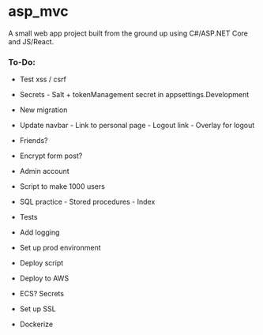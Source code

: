 # asp_mvc

A small web app project built from the ground up using C#/ASP.NET Core and JS/React.

### **To-Do**:
* Test xss / csrf
* Secrets - Salt + tokenManagement secret in appsettings.Development
* New migration
* Update navbar - Link to personal page - Logout link - Overlay for logout
* Friends?
* Encrypt form post?
* Admin account
* Script to make 1000 users
* SQL practice - Stored procedures - Index
* Tests
* Add logging

* Set up prod environment
* Deploy script
* Deploy to AWS
* ECS? Secrets
* Set up SSL
* Dockerize
